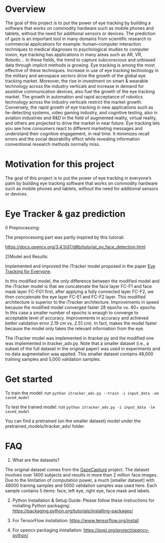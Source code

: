 # Overview 
The goal of this project is to put the power of eye tracking by building a software that works on commodity hardware such as mobile phones and tablets, without the need for additional sensors or devices. The prediction of gaze is an important tool in many domains from scientific research to commercial applications for example: human–computer interaction techniques to medical diagnoses to psychological studies to computer vision, eye tracking has applications in many areas such as AR, VR, Robotic... In these fields, the trend to capture subconscious and unbiased data through implicit methods is growing. Eye tracking is among the most effective of these techniques. Increase in use of eye tracking technology in the military and aerospace sectors drive the growth of the global eye tracking market. Moreover, the rise in investment on smart & wearable technology across the industry verticals and increase in demand for assistive communication devices, also fuel the growth of the eye tracking market. The growth in automation and rapid acceptance of robotics technology across the industry verticals restrict the market growth. Conversely, the rapid growth of eye tracking in new applications such as lie-detecting systems, video gaming industry, and cognitive testing, also in aviation industries and R&D in the field of augmented reality, virtual reality, and others are projected to drive the market in near future. Eye tracking lets you see how consumers react to different marketing messages and understand their cognitive engagement, in real time. It minimizes recall errors and the social desirability effect while revealing information conventional research methods normally miss.

# Motivation for this project

The goal of this project is to put the power of eye tracking in everyone’s palm by building eye tracking software that works on commodity hardware such as mobile phones and tablets, without the need for additional sensors or devices.



# Eye Tracker & gaz prediction

I) Preprocessing:

The preprocessing part was partly inspired by this tutorial:

https://docs.opencv.org/3.4.1/d7/d8b/tutorial_py_face_detection.html


2)Model and Results:

Implemented and improved the iTracker model proposed in the paper [Eye Tracking for Everyone](https://arxiv.org/abs/1606.05814).

In this modified model, the only difference between the modified model and the iTracker model is
that we concatenate the face layer FC-F1 and face mask layer FC-FG1 first, after applying a fully connected layer FC-F2,
we then concatenate the eye layer FC-E1 and FC-F2 layer.
This modified architecture is superior to the iTracker architecture.
Improvements in speed because the modified model converged faster 
28 epochs vs. 40+ epochs. In this case a smaller number of epochs is enaugh to converge to acceptable level of accuracy.
Improvements in accuracy and achieved better validation error 
2.19 cm vs. 2.51 cm).
In fact, makes the model faster because the model only takes the relevant information from the eye.

The iTracker model was implemented in itracker.py and the modified one was implemented in itracker_adv.py.
Note that a smaller dataset (i.e., a subset of the full dataset in the original paper) was used in experiments and no data augmentation was applied.
This smaller dataset contains 48,000 training samples and 5,000 validation samples.


# Get started
To train the model: run
`python itracker_adv.py --train -i input_data -sm saved_model`

To test the trained model: run
`python itracker_adv.py -i input_data -lm saved_model`

You can find a pretrained (on the smaller dataset) model under the pretrained_models/itracker_adv/ folder.

# FAQ
1) What are the datasets?

The original dataset comes from the [GazeCapture](http://gazecapture.csail.mit.edu/) project. The dataset involves over 1400 subjects and results in more than 2 million face images. Due to the limitation of computation power, a much [smaller dataset] with 48000 training samples and 5000 validation samples was used here. Each sample contains 5 items: face, left eye, right eye, face mask and labels.

2) Python Installation & Setup Guide:
Please follow these instructions for installing Python packaging:
https://packaging.python.org/tutorials/installing-packages/

3) For TensorFlow installation:
https://www.tensorflow.org/install

4) For opencv packaging installation:
https://pypi.org/project/opencv-python/




